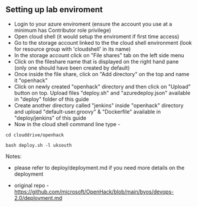 ## Setting up lab enviroment

- Login to your azure enviroment (ensure the account you use at a minimum has Contributor role privilege)
- Open cloud shell (it would setup the enviroment if first time access)
- Go to the storage account linked to the the cloud shell environment (look for resource group with 'cloudshell' in its name)
- In the storage account click on "File shares" tab on the left side menu
- Click on the fileshare name that is displayed on the right hand pane (only one should have been created by default)
- Once inside the file share, click on "Add directory" on the top and name it "openhack"
- Click on newly created "openhack" directory and then click on "Upload" button on top. Upload files "deploy.sh" and "azuredeploy.json" available in "deploy" folder of this guide
- Create another directory called "jenkins" inside "openhack" directory and upload "default-user.groovy" & "Dockerfile" available in "deploy/jenkins" of this guide
- Now in the cloud shell command line type -

 `cd clouddrive/openhack`

 `bash deploy.sh -l uksouth`



Notes:
- please refer to deploy/deployment.md if you need more details on the deployment

- original repo - https://github.com/microsoft/OpenHack/blob/main/byos/devops-2.0/deployment.md
